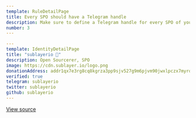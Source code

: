 ```yaml
---
template: RuleDetailPage
title: Every SPO should have a Telegram handle
description: Make sure to define a Telegram handle for every SPO of your stake pool.
number: 3
---
```


```yaml
---
template: IdentityDetailPage
title: "sublayerio 🌱"
description: Open Sourcerer, SPO
image: https://cdn.sublayer.io/logo.png
donationAddress: addr1qx7e3rg8cq8kgrza3pp9sjv527g9m6pjvm90jwxlpczx7myrq8xs909fhky97vm27e4aylxtsk4rf43rks6cx5sdy3dsngr7e3
verified: true
telegram: sublayerio
twitter: sublayerio
github: sublayerio
---
```

[View source](https://github.com/armada-alliance/armada-alliance/blob/main/services/website/content/en/identities/sublayerio.md)